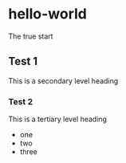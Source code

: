 # hello-world
The true start

## Test 1
This is a secondary level heading

### Test 2
This is a tertiary level heading
* one
* two
* three
